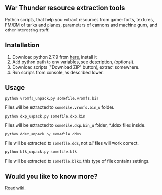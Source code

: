 ## War Thunder resource extraction tools

Python scripts, that help you extract resources from game: fonts, textures, FM/DM of tanks and planes, parameters of cannons and machine guns, and other interesting stuff.

## Installation
1. Download python 2.7.9 from [here], install it.
3. Add python path to env variables, see [description], (optional).
4. Download scripts ("Download ZIP" button), extract somewhere.
5. Run scripts from console, as described lower.

## Usage

    python vromfs_unpack.py somefile.vromfs.bin
Files will be extracted to `somefile.vromfs.bin_u` folder.

    python dxp_unpack.py somefile.dxp.bin
Files will be extracted to `somefile.dxp.bin_u` folder, *.ddsx files inside.

    python ddsx_unpack.py somefile.ddsx
File will be extracted to `somefile.dds`, not *all* files will work correct.

    python blk_unpack.py somefile.blk
File will be extracted to `somefile.blkx`, this type of file contains settings.

[here]:https://www.python.org/downloads/
[description]:https://docs.python.org/2/using/windows.html#excursus-setting-environment-variables

##  Would you like to know more?
Read [wiki](https://github.com/klensy/wt-tools/wiki).